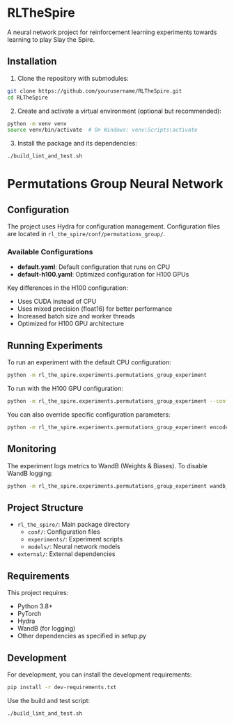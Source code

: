 # RLTheSpire

A neural network project for reinforcement learning experiments towards learning to play Slay the Spire.

## Installation

1. Clone the repository with submodules:
```bash
git clone https://github.com/yourusername/RLTheSpire.git
cd RLTheSpire
```

2. Create and activate a virtual environment (optional but recommended):
```bash
python -m venv venv
source venv/bin/activate  # On Windows: venv\Scripts\activate
```

3. Install the package and its dependencies:
```bash
./build_lint_and_test.sh
```

# Permutations Group Neural Network

## Configuration

The project uses Hydra for configuration management. Configuration files are located in `rl_the_spire/conf/permutations_group/`.

### Available Configurations

- **default.yaml**: Default configuration that runs on CPU
- **default-h100.yaml**: Optimized configuration for H100 GPUs

Key differences in the H100 configuration:
- Uses CUDA instead of CPU
- Uses mixed precision (float16) for better performance
- Increased batch size and worker threads
- Optimized for H100 GPU architecture

## Running Experiments

To run an experiment with the default CPU configuration:

```bash
python -m rl_the_spire.experiments.permutations_group_experiment
```

To run with the H100 GPU configuration:

```bash
python -m rl_the_spire.experiments.permutations_group_experiment --config-name default-h100
```

You can also override specific configuration parameters:

```bash
python -m rl_the_spire.experiments.permutations_group_experiment encoder.device=cuda dataset.batch_size=512
```

## Monitoring

The experiment logs metrics to WandB (Weights & Biases). To disable WandB logging:

```bash
python -m rl_the_spire.experiments.permutations_group_experiment wandb_enabled=false
```

## Project Structure

- `rl_the_spire/`: Main package directory
  - `conf/`: Configuration files
  - `experiments/`: Experiment scripts
  - `models/`: Neural network models
- `external/`: External dependencies

## Requirements

This project requires:
- Python 3.8+
- PyTorch
- Hydra
- WandB (for logging)
- Other dependencies as specified in setup.py

## Development

For development, you can install the development requirements:

```bash
pip install -r dev-requirements.txt
```

Use the build and test script:

```bash
./build_lint_and_test.sh
``` 